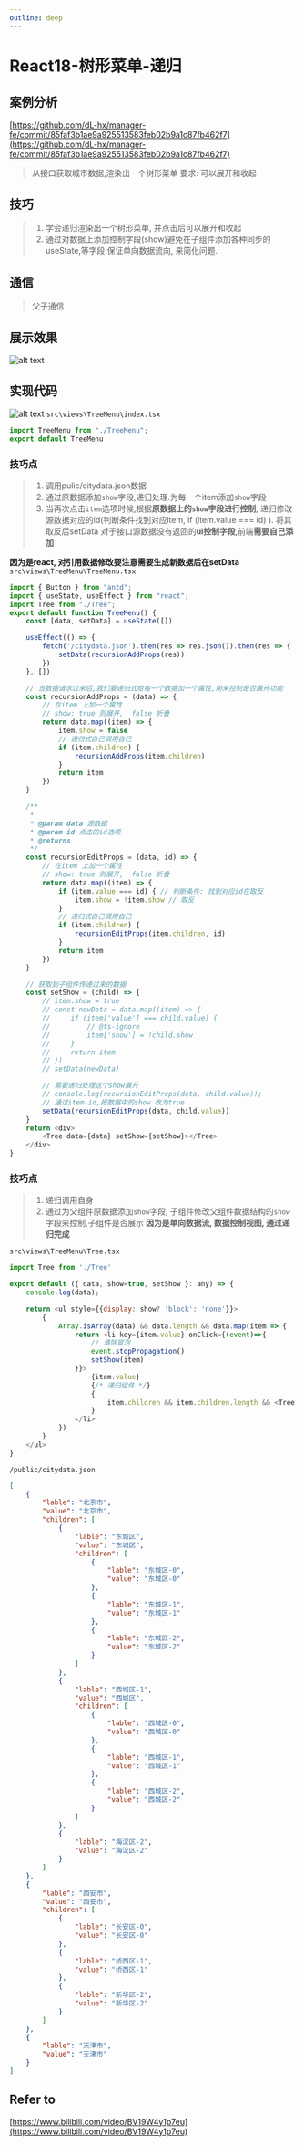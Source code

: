 ```yaml
---
outline: deep
---
```

# React18-树形菜单-递归

## 案例分析
[https://github.com/dL-hx/manager-fe/commit/85faf3b1ae9a925513583feb02b9a1c87fb462f7](https://github.com/dL-hx/manager-fe/commit/85faf3b1ae9a925513583feb02b9a1c87fb462f7)
> 从接口获取城市数据,渲染出一个树形菜单
> 要求:
> 可以展开和收起
##  技巧
> 1. 学会递归渲染出一个树形菜单, 并点击后可以展开和收起
> 2. 通过对数据上添加控制字段(show)避免在子组件添加各种同步的useState,等字段.保证单向数据流向, 来简化问题.

## 通信
> 父子通信


## 展示效果
![alt text](assets/801f45a80ba8b795d42cc9aab9d4e82a.gif)

## 实现代码
![alt text](assets/Snipaste_2025-07-06_12-29-15.png)
`src\views\TreeMenu\index.tsx`
```js
import TreeMenu from "./TreeMenu";
export default TreeMenu
```

### 技巧点
> 1. 调用pulic/citydata.json数据
> 2. 通过原数据添加`show`字段,递归处理.为每一个item添加`show`字段
> 3. 当再次点击`item`选项时候,根据**原数据上的`show`字段进行控制**,  递归修改源数据对应的id(判断条件找到对应item, if (item.value === id) ).
将其取反后setData
> 对于接口源数据没有返回的**ui控制字段**,前端**需要自己添加**

**因为是react, 对引用数据修改要注意需要生成新数据后在setData**
`src\views\TreeMenu\TreeMenu.tsx`
```js
import { Button } from "antd";
import { useState, useEffect } from "react";
import Tree from "./Tree";
export default function TreeMenu() {
    const [data, setData] = useState([])

    useEffect(() => {
        fetch('/citydata.json').then(res => res.json()).then(res => {
            setData(recursionAddProps(res))
        })
    }, [])

    // 当数据请求过来后,我们要递归式给每一个数据加一个属性,用来控制是否展开功能
    const recursionAddProps = (data) => {
        // 在item 上加一个属性
        // show: true 则展开,  false 折叠
        return data.map((item) => {
            item.show = false
            // 递归式自己调用自己
            if (item.children) {
                recursionAddProps(item.children)
            }
            return item
        })
    }

    /**
     * 
     * @param data 源数据
     * @param id 点击的id选项
     * @returns 
     */
    const recursionEditProps = (data, id) => {
        // 在item 上加一个属性
        // show: true 则展开,  false 折叠
        return data.map((item) => {
            if (item.value === id) { // 判断条件: 找到对应id在取反
                item.show = !item.show // 取反
            } 
            // 递归式自己调用自己
            if (item.children) {
                recursionEditProps(item.children, id)
            }
            return item
        })
    }

    // 获取到子组件传递过来的数据
    const setShow = (child) => {
        // item.show = true
        // const newData = data.map((item) => {
        //     if (item['value'] === child.value) {
        //         // @ts-ignore
        //         item['show'] = !child.show
        //     }
        //     return item
        // })
        // setData(newData)

        // 需要递归处理这个show展开 
        // console.log(recursionEditProps(data, child.value));
        // 通过item-id,把数据中的show 改为true
        setData(recursionEditProps(data, child.value))
    }
    return <div>
        <Tree data={data} setShow={setShow}></Tree>
    </div>
}
```


### 技巧点
> 1. 递归调用自身
> 2. 通过为父组件原数据添加`show`字段,  子组件修改父组件数据结构的`show`字段来控制,子组件是否展示
**因为是单向数据流, 数据控制视图, 通过递归完成**

`src\views\TreeMenu\Tree.tsx`
```js
import Tree from './Tree'

export default ({ data, show=true, setShow }: any) => {
    console.log(data);

    return <ul style={{display: show? 'block': 'none'}}>
        {
            Array.isArray(data) && data.length && data.map(item => {
                return <li key={item.value} onClick={(event)=>{
                    // 清除冒泡
                    event.stopPropagation()
                    setShow(item)
                }}>
                    {item.value}
                    {/* 递归组件 */}
                    {
                        item.children && item.children.length && <Tree data={item.children} show={item.show} setShow={setShow}/>
                    }
                </li>
            })
        }
    </ul>
}
```
`/public/citydata.json`
```json
[
    {
        "lable": "北京市",
        "value": "北京市",
        "children": [
            {
                "lable": "东城区",
                "value": "东城区",
                "children": [
                    {
                        "lable": "东城区-0",
                        "value": "东城区-0"
                    },
                    {
                        "lable": "东城区-1",
                        "value": "东城区-1"
                    },
                    {
                        "lable": "东城区-2",
                        "value": "东城区-2"
                    }
                ]
            },
            {
                "lable": "西城区-1",
                "value": "西城区",
                "children": [
                    {
                        "lable": "西城区-0",
                        "value": "西城区-0"
                    },
                    {
                        "lable": "西城区-1",
                        "value": "西城区-1"
                    },
                    {
                        "lable": "西城区-2",
                        "value": "西城区-2"
                    }
                ]
            },
            {
                "lable": "海淀区-2",
                "value": "海淀区-2"
            }
        ]
    },
    {
        "lable": "西安市",
        "value": "西安市",
        "children": [
            {
                "lable": "长安区-0",
                "value": "长安区-0"
            },
            {
                "lable": "桥西区-1",
                "value": "桥西区-1"
            },
            {
                "lable": "新华区-2",
                "value": "新华区-2"
            }
        ]
    },
    {
        "lable": "天津市",
        "value": "天津市"
    }
]
```
## Refer to
[https://www.bilibili.com/video/BV19W4y1p7eu](https://www.bilibili.com/video/BV19W4y1p7eu)